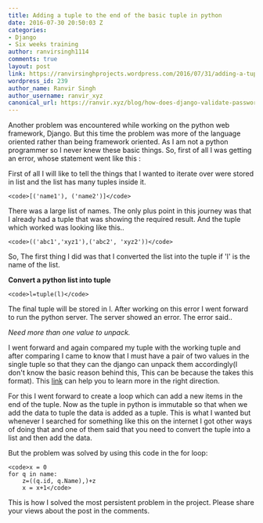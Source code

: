 ```yaml
---
title: Adding a tuple to the end of the basic tuple in python
date: 2016-07-30 20:50:03 Z
categories:
- Django
- Six weeks training
author: ranvirsingh1114
comments: true
layout: post
link: https://ranvirsinghprojects.wordpress.com/2016/07/31/adding-a-tuple-to-the-end-of-the-basic-tuple-in-python/
wordpress_id: 239
author_name: Ranvir Singh
author_username: ranvir_xyz
canonical_url: https://ranvir.xyz/blog/how-does-django-validate-passwords/
---
```


Another problem was encountered while working on the python web framework, Django. But this time the problem was more of the language oriented rather than being framework oriented. As I am not a python programmer so I never knew these basic things. So, first of all I was getting an error, whose statement went like this :

First of all I will like to tell the things that I wanted to iterate over were stored in list and the list has many tuples inside it.




    <code>[('name1'), ('name2')]</code>


There was a large list of names. The only plus point in this journey was that I already had a tuple that was showing the required result. And the tuple which worked was looking like this..




    <code>(('abc1','xyz1'),('abc2', 'xyz2'))</code>


So, The first thing I did was that I converted the list into the tuple if 'l' is the name of the list.

**Convert a python list into tuple**


    <code>l=tuple(l)</code>


The final tuple will be stored in l. After working on this error I went forward to run the python server. The server showed an error. The error said..

_Need more than one value to unpack._

I went forward and again compared my tuple with the working tuple and after comparing I came to know that I must have a pair of two values in the single tuple so that they can the django can unpack them accordingly(I don't know the basic reason behind this, This can be because the takes this format). This [link](http://interactivepython.org/runestone/static/pip2/Tuples/TupleAssignmentwithunpacking.html) can help you to learn more in the right direction.

For this I went forward to create a loop which can add a new items in the end of the tuple. Now as the tuple in python is immutable so that when we add the data to tuple the data is added as a tuple. This is what I wanted but whenever I searched for something like this on the internet I got other ways of doing that and one of them said that you need to convert the tuple into a list and then add the data.

But the problem was solved by using this code in the for loop:


    <code>x = 0
    for q in name:
    	z=((q.id, q.Name),)+z
    	x = x+1</code>


This is how I solved the most persistent problem in the project. Please share your views about the post in the comments.
